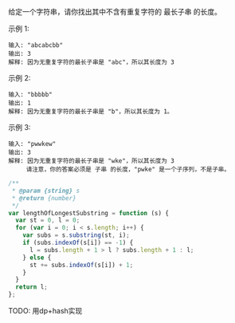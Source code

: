 给定一个字符串，请你找出其中不含有重复字符的 最长子串 的长度。

示例 1:
```
输入: "abcabcbb"
输出: 3 
解释: 因为无重复字符的最长子串是 "abc"，所以其长度为 3
```

示例 2:
```
输入: "bbbbb"
输出: 1
解释: 因为无重复字符的最长子串是 "b"，所以其长度为 1。
```

示例 3:
```
输入: "pwwkew"
输出: 3
解释: 因为无重复字符的最长子串是 "wke"，所以其长度为 3
     请注意，你的答案必须是 子串 的长度，"pwke" 是一个子序列，不是子串。
```

```js
/**
 * @param {string} s
 * @return {number}
 */
var lengthOfLongestSubstring = function (s) {
  var st = 0, l = 0;
  for (var i = 0; i < s.length; i++) {
    var subs = s.substring(st, i);
    if (subs.indexOf(s[i]) == -1) {
      l = subs.length + 1 > l ? subs.length + 1 : l;
    } else {
      st += subs.indexOf(s[i]) + 1;
    }
  }
  return l;
};
```
TODO: 用dp+hash实现